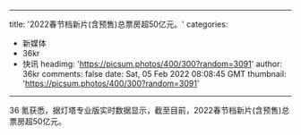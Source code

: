 
---
title: '2022春节档新片(含预售)总票房超50亿元。'
categories: 
 - 新媒体
 - 36kr
 - 快讯
headimg: 'https://picsum.photos/400/300?random=3091'
author: 36kr
comments: false
date: Sat, 05 Feb 2022 08:08:45 GMT
thumbnail: 'https://picsum.photos/400/300?random=3091'
---

<div>   
36 氪获悉，据灯塔专业版实时数据显示，截至目前，2022春节档新片(含预售)总票房超50亿元。  
</div>
            